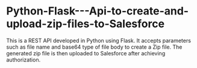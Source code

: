 # Python-Flask---Api-to-create-and-upload-zip-files-to-Salesforce
This is a REST API developed in Python using Flask. It accepts parameters such as file name and base64 type of file body to create a Zip file. The generated zip file is then uploaded to Salesforce after achieving authorization. 
